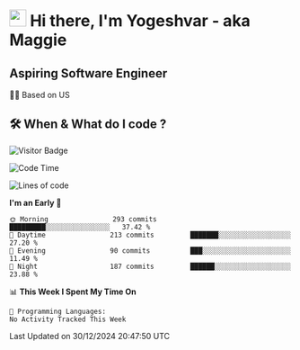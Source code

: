 <h1><img src="https://emojis.slackmojis.com/emojis/images/1531849430/4246/blob-sunglasses.gif?1531849430" width="30"/> Hi there, I'm Yogeshvar - aka Maggie</h1>

## Aspiring Software Engineer
🏂🏻  Based on US 

## 🛠 When & What do I code ?  

![Visitor Badge](https://visitor-badge.feriirawann.repl.co?username=yogeshvar&repo=yogeshvar&label=Visitors&style=plastic&color=%23457BFF&contentType=svg)

<!--START_SECTION:waka-->
![Code Time](http://img.shields.io/badge/Code%20Time-2%2C919%20hrs%2051%20mins-blue)

![Lines of code](https://img.shields.io/badge/From%20Hello%20World%20I%27ve%20Written-3.7%20million%20lines%20of%20code-blue)

**I'm an Early 🐤** 

```text
🌞 Morning                293 commits         █████████░░░░░░░░░░░░░░░░   37.42 % 
🌆 Daytime                213 commits         ███████░░░░░░░░░░░░░░░░░░   27.20 % 
🌃 Evening                90 commits          ███░░░░░░░░░░░░░░░░░░░░░░   11.49 % 
🌙 Night                  187 commits         ██████░░░░░░░░░░░░░░░░░░░   23.88 % 
```


📊 **This Week I Spent My Time On** 

```text
💬 Programming Languages: 
No Activity Tracked This Week
```


 Last Updated on 30/12/2024 20:47:50 UTC
<!--END_SECTION:waka-->
